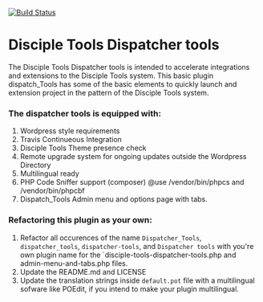 [![Build Status](https://travis-ci.com/DiscipleTools/disciple-tools-dispatcher-tools.svg?branch=master)](https://travis-ci.com/DiscipleTools/disciple-tools-dispatcher-tools)

# Disciple Tools Dispatcher tools
The Disciple Tools Dispatcher tools is intended to accelerate integrations and extensions to the Disciple Tools system.
This basic plugin dispatch_Tools has some of the basic elements to quickly launch and extension project in the pattern of
the Disciple Tools system.


### The dispatcher tools is equipped with:
1. Wordpress style requirements
1. Travis Continueous Integration
1. Disciple Tools Theme presence check
1. Remote upgrade system for ongoing updates outside the Wordpress Directory
1. Multilingual ready
1. PHP Code Sniffer support (composer) @use /vendor/bin/phpcs and /vendor/bin/phpcbf
1. Dispatch_Tools Admin menu and options page with tabs.

### Refactoring this plugin as your own:
1. Refactor all occurences of the name `Dispatcher_Tools`, `dispatcher_tools`, `dispatcher-tools`, and `Dispatcher tools` with you're own plugin
name for the `disciple-tools-dispatcher-tools.php and admin-menu-and-tabs.php files.
1. Update the README.md and LICENSE
1. Update the translation strings inside `default.pot` file with a multilingual sofware like POEdit, if you intend to make your plugin multilingual.
